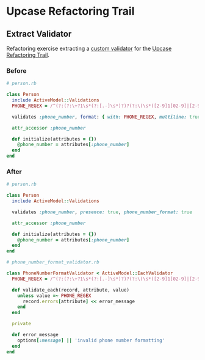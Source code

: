 # Upcase Refactoring Trail

## Extract Validator

Refactoring exercise extracting a [custom validator](http://guides.rubyonrails.org/active_record_validations.html#performing-custom-validations) for the [Upcase Refactoring Trail](https://thoughtbot.com/upcase/refactoring).

### Before

```ruby
# person.rb

class Person
  include ActiveModel::Validations
  PHONE_REGEX = /^(?:(?:\+?1\s*(?:[.-]\s*)?)?(?:\(\s*([2-9]1[02-9]|[2-9][02-8]1|[2-9][02-8][02-9])\s*\)|([2-9]1[02-9]|[2-9][02-8]1|[2-9][02-8][02-9]))\s*(?:[.-]\s*)?)?([2-9]1[02-9]|[2-9][02-9]1|[2-9][02-9]{2})\s*(?:[.-]\s*)?([0-9]{4})(?:\s*(?:#|x\.?|ext\.?|extension)\s*(\d+))?$/

  validates :phone_number, format: { with: PHONE_REGEX, multiline: true, message: 'invalid phone number formatting' }

  attr_accessor :phone_number

  def initialize(attributes = {})
    @phone_number = attributes[:phone_number]
  end
end
```

### After

```ruby
# person.rb

class Person
  include ActiveModel::Validations

  validates :phone_number, presence: true, phone_number_format: true

  attr_accessor :phone_number

  def initialize(attributes = {})
    @phone_number = attributes[:phone_number]
  end
end
```

```ruby
# phone_number_format_validator.rb

class PhoneNumberFormatValidator < ActiveModel::EachValidator
  PHONE_REGEX = /^(?:(?:\+?1\s*(?:[.-]\s*)?)?(?:\(\s*([2-9]1[02-9]|[2-9][02-8]1|[2-9][02-8][02-9])\s*\)|([2-9]1[02-9]|[2-9][02-8]1|[2-9][02-8][02-9]))\s*(?:[.-]\s*)?)?([2-9]1[02-9]|[2-9][02-9]1|[2-9][02-9]{2})\s*(?:[.-]\s*)?([0-9]{4})(?:\s*(?:#|x\.?|ext\.?|extension)\s*(\d+))?$/

  def validate_each(record, attribute, value)
    unless value =~ PHONE_REGEX
      record.errors[attribute] << error_message
    end
  end

  private

  def error_message
    options[:message] || 'invalid phone number formatting'
  end
end
```
